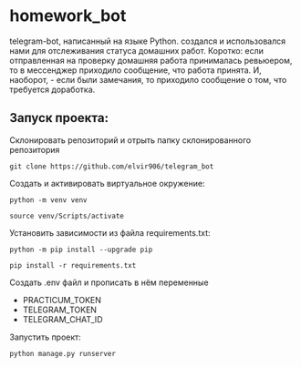 # homework_bot
telegram-bot, написанный на языке Python. создался и использовался нами для отслеживания статуса домашних работ. Коротко: если отправленная
на проверку домашняя работа принималась ревьюером, то в мессенджер приходило сообщение, что работа принята. И, наоборот, - если были замечания,
то приходило сообщение о том, что требуется доработка.

## Запуск проекта:
Склонировать репозиторий и отрыть папку склонированного репозитория
```
git clone https://github.com/elvir906/telegram_bot
```

Cоздать и активировать виртуальное окружение:

```
python -m venv venv
```

```
source venv/Scripts/activate
```

Установить зависимости из файла requirements.txt:

```
python -m pip install --upgrade pip
```

```
pip install -r requirements.txt
```
Создать .env файл и прописать в нём переменные
* PRACTICUM_TOKEN
* TELEGRAM_TOKEN
* TELEGRAM_CHAT_ID

Запустить проект:

```
python manage.py runserver
```
